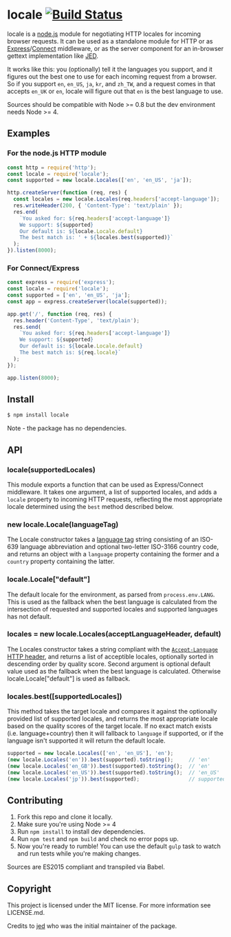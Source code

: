 locale [![Build Status](https://travis-ci.org/florrain/locale.svg?branch=master)](https://travis-ci.org/florrain/locale)
======

locale is a [node.js][node] module for negotiating HTTP locales for incoming browser requests. It can be used as a standalone module for HTTP or as [Express][express]/[Connect][connect] middleware, or as the server component for an in-browser gettext implementation like [JED][JED].

It works like this: you (optionally) tell it the languages you support, and it figures out the best one to use for each incoming request from a browser. So if you support `en`, `en_US`, `ja`, `kr`, and `zh_TW`, and a request comes in that accepts `en_UK` or `en`, locale will figure out that `en` is the best language to use.

Sources should be compatible with Node >= 0.8 but the dev environment needs Node >= 4.

Examples
--------

### For the node.js HTTP module
```javascript
const http = require('http');
const locale = require('locale');
const supported = new locale.Locales(['en', 'en_US', 'ja']);

http.createServer(function (req, res) {
  const locales = new locale.Locales(req.headers['accept-language']);
  res.writeHeader(200, { 'Content-Type': 'text/plain' });
  res.end(
    `You asked for: ${req.headers['accept-language']}
    We support: ${supported}
    Our default is: ${locale.Locale.default}
    The best match is: ' + ${locales.best(supported)}`
  );
}).listen(8000);
```

### For Connect/Express
```javascript
const express = require('express');
const locale = require('locale');
const supported = ['en', 'en_US', 'ja'];
const app = express.createServer(locale(supported));

app.get('/', function (req, res) {
  res.header('Content-Type', 'text/plain');
  res.send(
    `You asked for: ${req.headers['accept-language']}
    We support: ${supported}
    Our default is: ${locale.Locale.default}
    The best match is: ${req.locale}`
  );
});

app.listen(8000);
```

Install
-------
```bash
$ npm install locale
```

Note - the package has no dependencies.

API
---

### locale(supportedLocales)

This module exports a function that can be used as Express/Connect middleware. It takes one argument, a list of supported locales, and adds a `locale` property to incoming HTTP requests, reflecting the most appropriate locale determined using the `best` method described below.

### new locale.Locale(languageTag)

The Locale constructor takes a [language tag][langtag] string consisting of an ISO-639 language abbreviation and optional two-letter ISO-3166 country code, and returns an object with a `language` property containing the former and a `country` property containing the latter.

### locale.Locale["default"]

The default locale for the environment, as parsed from `process.env.LANG`. This is used as the fallback when the best language is calculated from the intersection of requested and supported locales and supported languages has not default.

### locales = new locale.Locales(acceptLanguageHeader, default)

The Locales constructor takes a string compliant with the [`Accept-Language` HTTP header][header], and returns a list of acceptible locales, optionally sorted in descending order by quality score. Second argument is optional default value used as the fallback when the best language is calculated. Otherwise locale.Locale["default"] is used as fallback.

### locales.best([supportedLocales])

This method takes the target locale and compares it against the optionally provided list of supported locales, and returns the most appropriate locale based on the quality scores of the target locale.  If no exact match exists (i.e. language+country) then it will fallback to `language` if supported, or if the language isn't supported it will return the default locale.

```javascript
supported = new locale.Locales(['en', 'en_US'], 'en');
(new locale.Locales('en')).best(supported).toString();     // 'en'
(new locale.Locales('en_GB')).best(supported).toString();  // 'en'
(new locale.Locales('en_US')).best(supported).toString();  // 'en_US'
(new locale.Locales('jp')).best(supported);                // supported.default || locale.Locale["default"]
```

Contributing
---
1. Fork this repo and clone it locally.
2. Make sure you're using Node >= 4
3. Run `npm install` to install dev dependencies.
4. Run `npm test` and `npm build` and check no error pops up.
5. Now you're ready to rumble! You can use the default `gulp` task to watch and run tests while you're making changes.

Sources are ES2015 compliant and transpiled via Babel.

Copyright
---------
This project is licensed under the MIT license. For more information see LICENSE.md.

Credits to [jed](https://github.com/jed) who was the initial maintainer of the package.

[node]: http://nodejs.org
[express]: http://expressjs.com
[JED]: http://slexaxton.github.com/Jed
[connect]: http://senchalabs.github.com/connect
[langtag]: http://www.w3.org/Protocols/rfc2616/rfc2616-sec3.html#sec3.10
[header]: http://www.w3.org/Protocols/rfc2616/rfc2616-sec14.html#sec14.4
